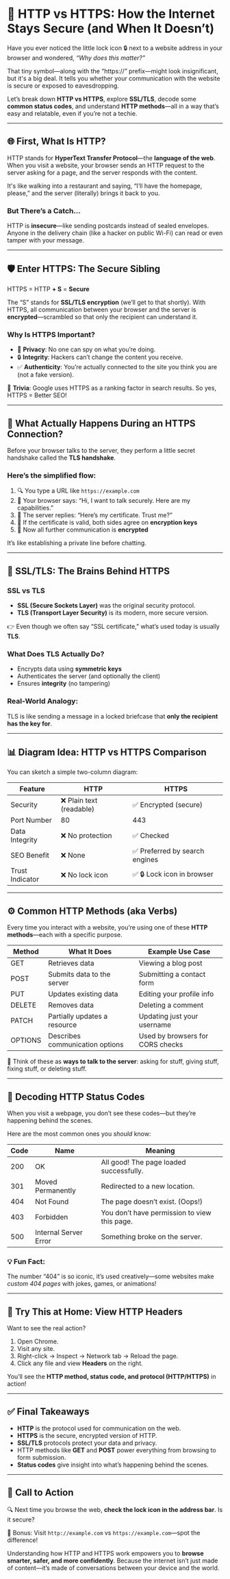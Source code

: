# 🔐 HTTP vs HTTPS: How the Internet Stays Secure (and When It Doesn’t)

Have you ever noticed the little lock icon 🔒 next to a website address in your browser and wondered, *“Why does this matter?”*

That tiny symbol—along with the “https://” prefix—might look insignificant, but it's a big deal. It tells you whether your communication with the website is secure or exposed to eavesdropping.

Let’s break down **HTTP vs HTTPS**, explore **SSL/TLS**, decode some **common status codes**, and understand **HTTP methods**—all in a way that’s easy and relatable, even if you’re not a techie.

---

## 🌐 First, What Is HTTP?

HTTP stands for **HyperText Transfer Protocol**—the **language of the web**. When you visit a website, your browser sends an HTTP request to the server asking for a page, and the server responds with the content.

It's like walking into a restaurant and saying, “I’ll have the homepage, please,” and the server (literally) brings it back to you.

### But There’s a Catch…

HTTP is **insecure**—like sending postcards instead of sealed envelopes. Anyone in the delivery chain (like a hacker on public Wi-Fi) can read or even tamper with your message.

---

## 🛡️ Enter HTTPS: The Secure Sibling

HTTPS = HTTP **+ S** = **Secure**

The “S” stands for **SSL/TLS encryption** (we’ll get to that shortly). With HTTPS, all communication between your browser and the server is **encrypted**—scrambled so that only the recipient can understand it.

### Why Is HTTPS Important?

- 🔐 **Privacy**: No one can spy on what you’re doing.
- 🔒 **Integrity**: Hackers can’t change the content you receive.
- ✅ **Authenticity**: You’re actually connected to the site you think you are (not a fake version).

📌 **Trivia**: Google uses HTTPS as a ranking factor in search results. So yes, HTTPS = Better SEO!

---

## 🔄 What Actually Happens During an HTTPS Connection?

Before your browser talks to the server, they perform a little secret handshake called the **TLS handshake**.

### Here’s the simplified flow:

1. 🔍 You type a URL like `https://example.com`
2. 💬 Your browser says: “Hi, I want to talk securely. Here are my capabilities.”
3. 📄 The server replies: “Here’s my certificate. Trust me?”
4. 🔑 If the certificate is valid, both sides agree on **encryption keys**
5. 🔄 Now all further communication is **encrypted**

It’s like establishing a private line before chatting.

---

## 🧰 SSL/TLS: The Brains Behind HTTPS

### SSL vs TLS

- **SSL (Secure Sockets Layer)** was the original security protocol.
- **TLS (Transport Layer Security)** is its modern, more secure version.

👉 Even though we often say “SSL certificate,” what’s used today is usually **TLS**.

### What Does TLS Actually Do?

- Encrypts data using **symmetric keys**
- Authenticates the server (and optionally the client)
- Ensures **integrity** (no tampering)

### Real-World Analogy:

TLS is like sending a message in a locked briefcase that **only the recipient has the key for**.

---

## 📊 Diagram Idea: HTTP vs HTTPS Comparison

You can sketch a simple two-column diagram:

| Feature | HTTP | HTTPS |
| --- | --- | --- |
| Security | ❌ Plain text (readable) | ✅ Encrypted (secure) |
| Port Number | 80 | 443 |
| Data Integrity | ❌ No protection | ✅ Checked |
| SEO Benefit | ❌ None | ✅ Preferred by search engines |
| Trust Indicator | ❌ No lock icon | ✅ 🔒 Lock icon in browser |

---

## ⚙️ Common HTTP Methods (aka Verbs)

Every time you interact with a website, you’re using one of these **HTTP methods**—each with a specific purpose.

| Method | What It Does | Example Use Case |
| --- | --- | --- |
| GET | Retrieves data | Viewing a blog post |
| POST | Submits data to the server | Submitting a contact form |
| PUT | Updates existing data | Editing your profile info |
| DELETE | Removes data | Deleting a comment |
| PATCH | Partially updates a resource | Updating just your username |
| OPTIONS | Describes communication options | Used by browsers for CORS checks |

📌 Think of these as **ways to talk to the server**: asking for stuff, giving stuff, fixing stuff, or deleting stuff.

---

## 🧠 Decoding HTTP Status Codes

When you visit a webpage, you don’t see these codes—but they’re happening behind the scenes.

Here are the most common ones you *should* know:

| Code | Name | Meaning |
| --- | --- | --- |
| 200 | OK | All good! The page loaded successfully. |
| 301 | Moved Permanently | Redirected to a new location. |
| 404 | Not Found | The page doesn’t exist. (Oops!) |
| 403 | Forbidden | You don’t have permission to view this page. |
| 500 | Internal Server Error | Something broke on the server. |

### 💡 Fun Fact:

The number “404” is so iconic, it’s used creatively—some websites make *custom 404 pages* with jokes, games, or animations!

---

## 🧪 Try This at Home: View HTTP Headers

Want to see the real action?

1. Open Chrome.
2. Visit any site.
3. Right-click → Inspect → Network tab → Reload the page.
4. Click any file and view **Headers** on the right.

You’ll see the **HTTP method, status code, and protocol (HTTP/HTTPS)** in action!

---

## ✅ Final Takeaways

- **HTTP** is the protocol used for communication on the web.
- **HTTPS** is the secure, encrypted version of HTTP.
- **SSL/TLS** protocols protect your data and privacy.
- HTTP methods like **GET** and **POST** power everything from browsing to form submission.
- **Status codes** give insight into what’s happening behind the scenes.

---

## 📣 Call to Action

🔍 Next time you browse the web, **check the lock icon in the address bar**. Is it secure?

🧪 Bonus: Visit `http://example.com` vs `https://example.com`—spot the difference!

Understanding how HTTP and HTTPS work empowers you to **browse smarter, safer, and more confidently**. Because the internet isn’t just made of content—it’s made of conversations between your device and the world.